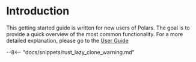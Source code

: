 # Introduction

This getting started guide is written for new users of Polars. The goal is to provide a quick overview of the most common functionality. For a more detailed explanation, please go to the [User Guide](../user-guide/index.md) 

--8<-- "docs/snippets/rust_lazy_clone_warning.md"
